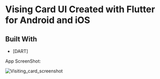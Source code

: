 # Vising Card UI Created with Flutter for Android and iOS

## Built With
* [DART]

<p>App ScreenShot:<p>

<img src="https://extraimage.net/images/2019/10/14/e6729373d3e084aa3ed17d611ba54a49.png" alt="Visiting_card_screenshot"/>
